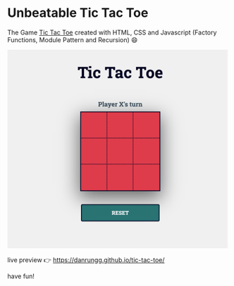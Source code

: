 # Unbeatable Tic Tac Toe

The Game [Tic Tac Toe](https://www.wikihow.com/Play-Tic-Tac-Toe) created with HTML, CSS and Javascript (Factory Functions, Module Pattern and Recursion) 😄

<img src="./images/screenshot.png" alt="Tic Tac Toe" width="500"/>

live preview 👉 https://danrungg.github.io/tic-tac-toe/

have fun!
